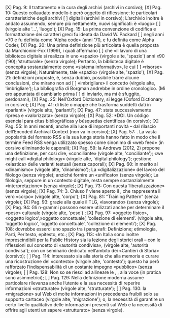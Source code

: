 [X] Pag. 9: Il trattamento e la cura degli archivi (archivi in corsivo); 
[X] Pag. 10: Questo collaudato modello è però oggetto di riflessione: le particolari caratteristiche degli archivi [ ] digitali (archivi in corsivo); L’archivio inoltre è andato assumendo, sempre più nettamente, nuovi significati: è «luogo» [ ] (virgole alte '...', 'luogo'); 
[X] Pag. 15: La prima convenzione di codifica e formattazione dei caratteri greci fu ideata da David W. Packard [ ] negli anni «70 e fu definita come 'Alpha code» (anni '70, e fu definita come Alpha Code); 
[X] Pag. 20: Una prima definizione più articolata è quella proposta da Marchionini-Fox (1999), i quali affermano [ ] che «il lavoro di una biblioteca digitale si realizza in uno «spazio» (virgole alte, 'spazio') anni «90 ('90); ’strutturale» (senza virgole); Pertanto, la biblioteca digitale è concepita sostanzialmente come «sistema informativo», le cui [ ] «risorse» (senza virgole);  Naturalmente, tale «spazio» (virgole alte, 'spazio'); 
[X] Pag. 21: definizioni proposte, è, senza dubbio, possibile trarre alcune conclusioni, che mirano non ad [ ] «imbrigliare» il concetto (virgole alte, 'imbrigliare'); La bibliografia di Borgman andrebbe in ordine cronologico. (Mi ero appuntata di cambiarlo prima [ ] di inviarlo, ma mi è sfuggito, perdonami); 
[X] Pag. 25: Nell’Oxford Dictionary, si legge (Oxford Dictionary in corsivo); 
[X] Pag. 41:  di liste o mappe che trasforma suddetti dati in «parlanti» (virgole alte, 'parlanti'); 
[X] Pag. 47: stata successivamente ripresa e «valorizzata» (senza virgole); 
[X] Pag. 52: *DOI. Un código esencial para citas bibliográficas y búsquedas científicas (in corsivo); 
[X] Pag. 55: In anni recenti, anche alla luce di importanti novità – dal rilascio dell’Encoded Archival Context (non va in corsivo); 
[X] Pag. 57: . La vasta popolarità del formato RSS e la sua lunga storia hanno fatto in modo che il termine Feed RSS venga utilizzato spesso come sinonimo di «web feed» (in corsivo eliminando le caporali); 
[X] Pag. 59: la Andrews (2012, 2) propone una definizione, per così dire, «conciliante» (virgole alte, 'conciliante'); «we might call «digital philology» (virgole alte, 'digital philology'); gestione «elastica» delle varianti testuali (senza caporali); 
[X] Pag. 60: in merito al «dinamismo» (virgole alte, 'dinamismo'); La «digitalizzazione» del lavoro del filologo (senza virgole); anziché fornire un «unificato» (senza virgole); La filologia, seppure in un contesto digitale, resta sempre sostanzialmente «interpretazione» (senza virgole);
[X] Pag. 73: Con questa ’liberalizzazione» (senza virgole); 
[X] Pag. 74:     3. Chiuso l’ viene aperto il , che rappresenta il vero «corpo» (virgole alte, 'corpo'); 
[X] Pag. 81: “Training Pattern” (senza virgole); 
[X] Pag. 93: grazie alla quale il TLG, «lavorando» (senza virgole); 
[X] Pag. 94: Gli n-grammi possono essere utilizzati anche per determinare il «peso» culturale (virgole alte, 'peso') ; 
[X] Pag. 97: «oggetto fisico», «oggetto logico’,»oggetto concettuale’, ’collezione di elementi’. (virgole alte, 'oggetto logico', 'oggetto concettuale', 'collezione di elementi'); 
[X] Pag. 108: dovrebbe esserci uno spazio tra i paragrafi: Definizione; etimologia, Parti, Peritesto, epitesto, etc.; 
[X] Pag. 113: «In Italia sono inoltre imprescindibili per la Public History sia la lezione degli storici orali – con le riflessioni sul concetto di «autorità condivisa», (virgole alte, 'autorità condivisa'); con un seminario dedicato nell’ambito dei «Cantieri di Storia» (corsivo); 
[ ] Pag. 114: interessato sia alla storia che alla memoria e curare una ricostruzione del «contesto» (virgole alte, 'contesto'); questo ha però rafforzato l’indispensabilità di un costante impegno «pubblico» (senza virgole); 
[ ] Pag. 128: Non so se riesci ad allineare le <creation>, <laugUsage>, <textClass> alla voce <profileDesc> (in pratica sono asimmetrici); 
[ ] Pag. 129: Nella definizione moderna assume particolare rilevanza anche l’utente e la sua necessità di reperire informazioni «strutturate» (virgole alte, 'strutturate'); 
[ ] Pag. 130: la «migrazione» sul Web di molte informazioni in precedenza fruibili solo su supporto cartaceo (virgole alte, 'migrazione'); o, la necessità di garantire un certo livello qualitativo delle informazioni presenti sul Web e la necessità di offrire agli utenti un sapere «strutturato» (senza virgole). 